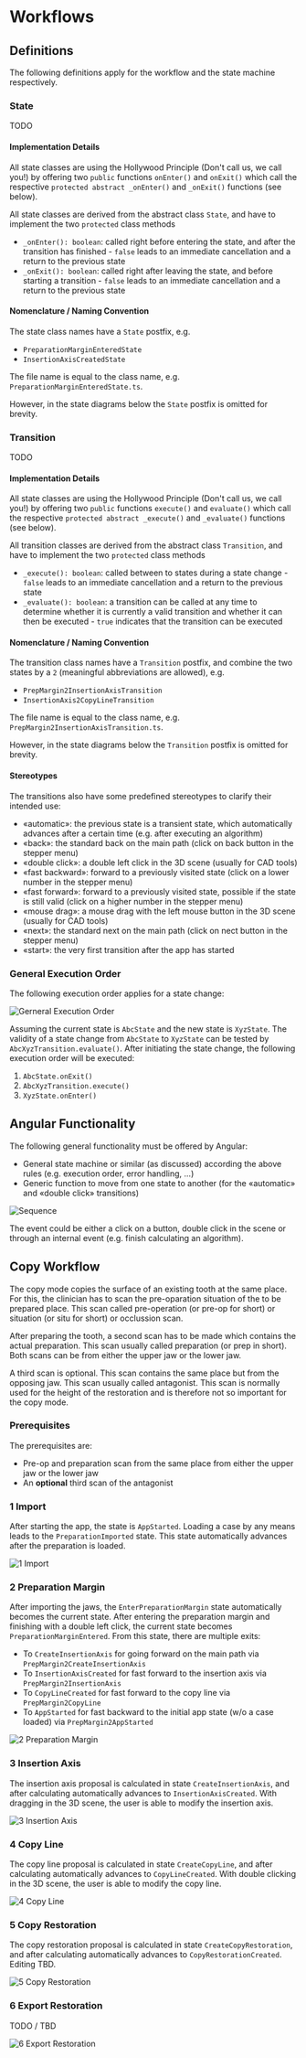 # Workflows

## Definitions
The following definitions apply for the workflow and the state machine respectively.

### State
TODO

#### Implementation Details
All state classes are using the Hollywood Principle (Don't call us, we call you!) by offering two `public` functions `onEnter()` and `onExit()` which call the respective `protected abstract _onEnter()` and `_onExit()` functions (see below).

All state classes are derived from the abstract class `State`, and have to implement the two `protected` class methods
* `_onEnter(): boolean`: called right before entering the state, and after the transition has finished - `false` leads to an immediate cancellation and a return to the previous state
* `_onExit(): boolean`: called right after leaving the state, and before starting a transition - `false` leads to an immediate cancellation and a return to the previous state

#### Nomenclature / Naming Convention
The state class names have a `State` postfix, e.g.
* `PreparationMarginEnteredState`
* `InsertionAxisCreatedState`

The file name is equal to the class name, e.g. `PreparationMarginEnteredState.ts`.

However, in the state diagrams below the `State` postfix is omitted for brevity.

### Transition
TODO

#### Implementation Details
All state classes are using the Hollywood Principle (Don't call us, we call you!) by offering two `public` functions `execute()` and `evaluate()` which call the respective `protected abstract _execute()` and `_evaluate()` functions (see below).

All transition classes are derived from the abstract class `Transition`, and have to implement the two `protected` class methods
* `_execute(): boolean`: called between to states during a state change - `false` leads to an immediate cancellation and a return to the previous state
* `_evaluate(): boolean`: a transition can be called at any time to determine whether it is currently a valid transition and whether it can then be executed - `true` indicates that the transition can be executed

#### Nomenclature / Naming Convention
The transition class names have a `Transition` postfix, and combine the two states by a `2` (meaningful abbreviations are allowed), e.g.
* `PrepMargin2InsertionAxisTransition`
* `InsertionAxis2CopyLineTransition`

The file name is equal to the class name, e.g. `PrepMargin2InsertionAxisTransition.ts`.

However, in the state diagrams below the `Transition` postfix is omitted for brevity.

#### Stereotypes
The transitions also have some predefined stereotypes to clarify their intended use:
* «automatic»: the previous state is a transient state, which automatically advances after a certain time (e.g. after executing an algorithm)
* «back»: the standard back on the main path (click on back button in the stepper menu)
* «double click»: a double left click in the 3D scene (usually for CAD tools)
* «fast backward»: forward to a previously visited state (click on a lower number in the stepper menu)
* «fast forward»: forward to a previously visited state, possible if the state is still valid (click on a higher number in the stepper menu)
* «mouse drag»: a mouse drag with the left mouse button in the 3D scene (usually for CAD tools)
* «next»: the standard next on the main path (click on nect button in the stepper menu)
* «start»: the very first transition after the app has started

### General Execution Order
The following execution order applies for a state change:

![Gerneral Execution Order](images/GeneralExecutionOrder.png)
<!-- 
```plantuml
@startuml
title General Execution Order

state "Abc" as StateA
state "Xyz" as StateB

StateA -right-> StateB: <<stereotype>>\nAbcXyz
@enduml
```
-->

Assuming the current state is `AbcState` and the new state is `XyzState`. The validity of a state change from `AbcState` to `XyzState` can be tested by `AbcXyzTransition.evaluate()`. After initiating the state change, the following execution order will be executed:

1. `AbcState.onExit()`
2. `AbcXyzTransition.execute()`
3. `XyzState.onEnter()`

## Angular Functionality
The following general functionality must be offered by Angular:
* General state machine or similar (as discussed) according the above rules (e.g. execution order, error handling, ...)
* Generic function to move from one state to another (for the «automatic» and «double click» transitions)

![Sequence](images/Sequence.png)
<!--
```plantuml
@startuml
title Sequence
Event -> Transition: execute()
Transition -> StartState: onExit()
Transition -> Transition: _execute()
Transition -> EndState: onEnter()
Event <-- Transition: return value
@enduml
```
-->

The event could be either a click on a button, double click in the scene or through an internal event (e.g. finish calculating an algorithm).

## Copy Workflow
The copy mode copies the surface of an existing tooth at the same place. For this, the clinician has to scan the pre-oparation situation of the to be prepared place. This scan called pre-operation (or pre-op for short) or situation (or situ for short) or occlussion scan.

After preparing the tooth, a second scan has to be made which contains the actual preparation. This scan usually called preparation (or prep in short). Both scans can be from either the upper jaw or the lower jaw.

A third scan is optional. This scan contains the same place but from the opposing jaw. This scan usually called antagonist. This scan is normally used for the height of the restoration and is therefore not so important for the copy mode.

### Prerequisites
The prerequisites are:
* Pre-op and preparation scan from the same place from either the upper jaw or the lower jaw
* An **optional** third scan of the antagonist

### 1 Import
After starting the app, the state is `AppStarted`. Loading a case by any means leads to the `PreparationImported` state. This state automatically advances after the preparation is loaded.

![1 Import](images/1Import.png)
<!--
```plantuml
@startuml
title 1 Import

[*] -down-> AppStarted: <<start>>\nStart
AppStarted -down-> PreparationImported: <<start>>\nStart2PrepImported
PreparationImported -down-> [*]: <<automatic>>\nPrepImported2EnterMargin
@enduml
```
-->

### 2 Preparation Margin
After importing the jaws, the `EnterPreparationMargin` state automatically becomes the current state. After entering the preparation margin and finishing with a double left click, the current state becomes `PreparationMarginEntered`. From this state, there are multiple exits:
* To `CreateInsertionAxis` for going forward on the main path via `PrepMargin2CreateInsertionAxis`
* To `InsertionAxisCreated` for fast forward to the insertion axis via `PrepMargin2InsertionAxis`
* To `CopyLineCreated` for fast forward to the copy line via `PrepMargin2CopyLine`
* To `AppStarted` for fast backward to the initial app state (w/o a case loaded) via `PrepMargin2AppStarted`

![2 Preparation Margin](images/2PreparationMargin.png)
<!--
```plantuml
@startuml
title 2 Preparation Margin

[*] -down-> EnterPreparationMargin: <<automatic>>\nPrepImported2EnterMargin
EnterPreparationMargin: TODO

EnterPreparationMargin -down-> PreparationMarginEntered: <<double click>>\nEnter2EnteredMargin
PreparationMarginEntered -up-> EnterPreparationMargin: <<back>>\nEntered2EnterMargin

' next
PreparationMarginEntered -left-> [*]: <<next>>\nPrepMargin2CreateInsertionAxis

' fast backward
PreparationMarginEntered -down-> AppStarted: <<fast backward>>\nPrepMargin2AppStarted

' fast forward
PreparationMarginEntered -down-> InsertionAxisCreated: <<fast forward>>\nPrepMargin2InsertionAxis
PreparationMarginEntered -down-> CopyLineCreated: <<fast forward>>\nPrepMargin2CopyLine
PreparationMarginEntered -down-> CopyRestorationCreated: <<fast forward>>\nPrepMargin2CopyRestoration
PreparationMarginEntered -down-> ExportRestoration: <<fast forward>>\nPrepMargin2ExportRestoration

@enduml
```
-->

### 3 Insertion Axis
The insertion axis proposal is calculated in state `CreateInsertionAxis`, and after calculating automatically advances to `InsertionAxisCreated`. With dragging in the 3D scene, the user is able to modify the insertion axis.

![3 Insertion Axis](images/3InsertionAxis.png)
<!--
```plantuml
@startuml
title 3 Insertion Axis

[*] -down-> CreateInsertionAxis: <<next>>\nPrepMargin2CreateInsertionAxis

CreateInsertionAxis -down-> InsertionAxisCreated: <<automatic>>\nCreate2CreatedInsertionAxis

' next
InsertionAxisCreated -left-> [*]: <<next>>\nInsertionAxis2CreateCopyLine

' fast backward
InsertionAxisCreated -down-> AppStarted: <<fast backward>>\nInsertionAxis2AppStarted
InsertionAxisCreated -down-> PreparationMarginEntered: <<fast backward>>\nInsertionAxis2PrepMargin

' fast forward
InsertionAxisCreated -down-> CopyLineCreated: <<fast forward>>\nInsertionAxis2CopyLine
InsertionAxisCreated -down-> CopyRestorationCreated: <<fast forward>>\nInsertionAxis2CopyRestoration
InsertionAxisCreated -down-> ExportRestoration: <<fast forward>>\nInsertionAxis2ExportRestoration

@enduml
```
-->

### 4 Copy Line
The copy line proposal is calculated in state `CreateCopyLine`, and after calculating automatically advances to `CopyLineCreated`. With double clicking in the 3D scene, the user is able to modify the copy line.


![4 Copy Line](images/4CopyLine.png)
<!--
```plantuml
@startuml
title 4 Copy Line

[*] -down-> CreateCopyLine: <<next>>\nInsertionAxis2CreateCopyLine
CreateCopyLine -down-> CopyLineCreated: <<automatic>>\nCreate2CreatedCopyLine

' next
CopyLineCreated -left-> [*]: <<next>>\nCopyLine2CreateCopyRestoration

' fast backward
CopyLineCreated -down-> AppStarted: <<fast backward>>\nCopyLine2AppStarted
CopyLineCreated -down-> PreparationMarginEntered: <<fast backward>>\nCopyLine2PrepMargin
CopyLineCreated -down-> InsertionAxisCreated: <<fast backward>>\nCopyLine2InsertionAxis

' fast forward
CopyLineCreated -down-> CopyRestorationCreated: <<fast forward>>\nCopyLine2CopyRestoration
CopyLineCreated -down-> ExportRestoration: <<fast forward>>\nCopyLine2ExportRestoration

@enduml
```
-->

### 5 Copy Restoration
The copy restoration proposal is calculated in state `CreateCopyRestoration`, and after calculating automatically advances to `CopyRestorationCreated`. Editing TBD.

![5 Copy Restoration](images/5Restoration.png)
<!--
```plantuml
@startuml
title 5 Restoration

[*] -down-> CreateCopyRestoration: <<next>>\nCopyLine2CreateCopyRestoration
CreateCopyRestoration -down-> CopyRestorationCreated: <<automatic>>\nCreate2CreatedCopyRestoration

CopyRestorationCreated -right-> CopyRestorationCreated: AdjustMesial2DistalContact
CopyRestorationCreated -right-> CopyRestorationCreated: AdjustDistal2OcclusalContact
CopyRestorationCreated -right-> CopyRestorationCreated: AdjustDistal2MesialContact
CopyRestorationCreated -right-> CopyRestorationCreated: AdjustOcclusal2DistalContact

' next
CopyRestorationCreated -left-> [*]: <<next>>\nCopyRestoration2ExportRestoration

' fast backward
CopyRestorationCreated -down-> AppStarted: <<fast backward>>\nCopyRestoration2AppStarted
CopyRestorationCreated -down-> PreparationMarginEntered: <<fast backward>>\nCopyRestoration2PrepMargin
CopyRestorationCreated -down-> InsertionAxisCreated: <<fast backward>>\nCopyRestoration2InsertionAxis
CopyRestorationCreated -down-> CopyLineCreated: <<fast backward>>\nCopyRestoration2CopyLine

' fast forward

@enduml
```
-->

### 6 Export Restoration
TODO / TBD

![6 Export Restoration](images/6Export.png)
<!--
```plantuml
@startuml
title 6 Export

[*] -down-> ExportRestoration: <<next>>\nCopyRestoration2ExportRestoration

' fast backward
ExportRestoration -down-> AppStarted: <<fast backward>>\nExportRestoration2AppStarted
ExportRestoration -down-> PreparationMarginEntered: <<fast backward>>\nExportRestoration2PrepMargin
ExportRestoration -down-> InsertionAxisCreated: <<fast backward>>\nExportRestoration2InsertionAxis
ExportRestoration -down-> CopyLineCreated: <<fast backward>>\nExportRestoration2CopyLine
ExportRestoration -down-> CopyRestorationCreated: <<fast backward>>\nExportRestoration2CopyRestoration

' fast forward

@enduml
```
-->
